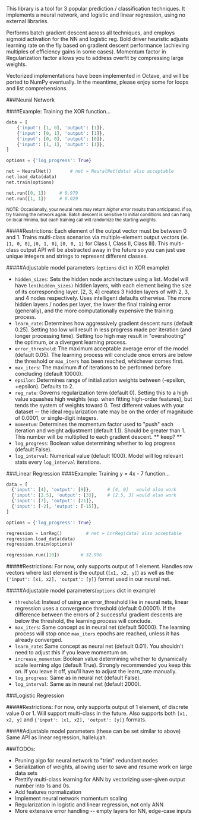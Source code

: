 This library is a tool for 3 popular prediction / classification techniques.
It implements a neural network, and logistic and linear regression, using no external libraries.

Performs batch gradient descent across all techniques, and employs sigmoid activation for the NN and logistic reg.
Bold driver heuristic adjusts learning rate on the fly based on gradient descent performance (achieving multiples of efficiency gains in some cases).
Momentum factor in
Regularization factor allows you to address overfit by compressing large weights.

Vectorized implementations have been implemented in Octave, and will be ported to NumPy eventually. In the meantime, please enjoy some for loops and list comprehensions.

###Neural Network

####Example: Training the XOR function...
```python
data = [
    {'input': [1, 0], 'output': [1]},
    {'input': [0, 1], 'output': [1]},
    {'input': [0, 0], 'output': [0]},
    {'input': [1, 1], 'output': [1]},
]

options = {'log_progress': True}

net = NeuralNet()       # net = NeuralNet(data) also acceptable
net.load_data(data)
net.train(options)

net.run([0, 1])     # 0.979
net.run([1, 1])     # 0.029
```

<sup>NOTE: Occasionally, your neural nets may return *higher error* results than anticipated. If so, try training the network again. Batch descent is sensitive to initial conditions and can hang on local minima, but each training call will randomize the starting weights.</sup>

#####Restrictions:
Each element of the output vector must be between 0 and 1. Trains multi-class scenarios via multiple-element output vectors (ie. `[1, 0, 0]`, `[0, 1, 0]`, `[0, 0, 1]` for Class I, Class II, Class III). This multi-class output API will be abstracted away in the future so you can just use unique integers and strings to represent different classes.

#####Adjustable model parameters (`options` dict in XOR example)
  - `hidden_sizes`: Sets the hidden node architecture using a list. Model will have `len(hidden_sizes)` hidden layers, with each element being the size of its corresponding layer. [2, 3, 4] creates 3 hidden layers of with 2, 3, and 4 nodes respectively. Uses intelligent defaults otherwise. The more hidden layers / nodes per layer, the lower the final training error (generally), and the more computationally expensive the training process.
  - `learn_rate`: Determines how aggressively gradient descent runs (default 0.25). Setting too low will result in less progress made per iteration (and longer processing time). Setting too high may result in "overshooting" the optimum, or a divergent learning process.
  - `error_threshold`: The maximum acceptable average error of the model (default 0.05). The learning process will conclude once errors are below the threshold or `max_iters` has been reached, whichever comes first.
  - `max_iters`: The maximum # of iterations to be performed before concluding (default 10000).
  - `epsilon`: Determines range of initialization weights between (-epsilon, +epsilon). Defaults to 2.
  - `reg_rate`: Governs regularization term (default 0). Setting this to a high value squashes high weights (esp. when fitting high-order features), but tends the system of weights toward 0. Test different values with your dataset -- the ideal regularization rate may be on the order of magnitude of 0.0001, or single-digit integers.
  - `momentum`: Determines the momentum factor used to "push" each iteration and weight adjustment (default 1.1). Should be greater than 1. This number will be multiplied to each gradient descent. ** keep? **
  - `log_progress`: Boolean value determining whether to log progress (default False).
  - `log_interval`: Numerical value (default 1000). Model will log relevant stats every `log_interval` iterations.


###Linear Regression
####Example: Training y = 4x - 7 function...
```python
data = [
  {'input': [4], 'output': [9]},      # [4, 0]   would also work
  {'input': [2.5], 'output': [3]},    # [2.5, 3] would also work
  {'input': [7], 'output': [21]},
  {'input': [-2], 'output': [-15]},
]

options = {'log_progress': True}

regression = LnrReg()         # net = LnrReg(data) also acceptable
regression.load_data(data)
regression.train(options)

regression.run([10])        # 32.996
```

#####Restrictions:
For now, only supports output of 1 element. Handles row vectors where last element is the output (`[x1, x2, y]`) as well as the `{'input': [x1, x2], 'output': [y]}` format used in our neural net.

#####Adjustable model parameters(`options` dict in example)
  - `threshold`: Instead of using an error_threshold like in neural nets, linear regression uses a convergence threshold (default 0.00001). If the difference between the errors of 2 successful gradient descents are below the threshold, the learning process will conclude.
  - `max_iters`: Same concept as in neural net (default 50000). The learning process will stop once `max_iters` epochs are reached, unless it has already converged.
  - `learn_rate`: Same concept as neural net (default 0.01). You shouldn't need to adjust this if you leave momentum on.
  - `increase_momentum`: Boolean value determining whether to dynamically scale learning algo (default True). Strongly recommended you keep this on. If you leave it off, you'll have to adjust the learn_rate manually.
  - `log_progress`: Same as in neural net (default False).
  - `log_interval`: Same as in neural net (default 2000).


###Logistic Regression

#####Restrictions:
For now, only supports output of 1 element, of discrete value 0 or 1. Will support multi-class in the future. Also supports both `[x1, x2, y]` and `{'input': [x1, x2], 'output': [y]}` formats.

#####Adjustable model parameters (these can be set similar to above)
Same API as linear regression, hallelujah.


###TODOs:
- Pruning algo for neural network to "trim" redundant nodes
- Serialization of weights, allowing user to save and resume work on large data sets
- Prettify multi-class learning for ANN by vectorizing user-given output number into 1s and 0s.
- Add features normalization
- Implement neural network momentum scaling
- Regularization in logistic and linear regression, not only ANN
- More extensive error handling -- empty layers for NN, edge-case inputs

